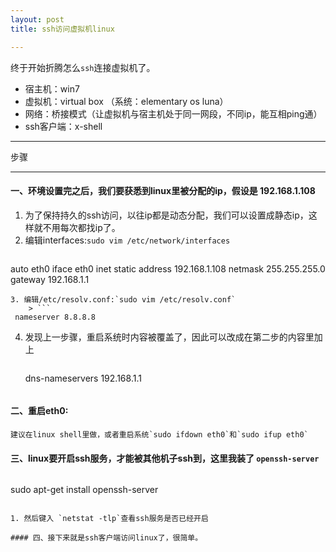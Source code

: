 ```yaml
---
layout: post
title: ssh访问虚拟机linux

---
```

终于开始折腾怎么`ssh`连接虚拟机了。

* 宿主机：win7  
* 虚拟机：virtual box （系统：elementary os luna）  
* 网络：桥接模式（让虚拟机与宿主机处于同一网段，不同ip，能互相ping通）  
* ssh客户端：x-shell  

***
步骤
***

#### 一、环境设置完之后，我们要获悉到linux里被分配的ip，假设是 192.168.1.108 

1. 为了保持持久的ssh访问，以往ip都是动态分配，我们可以设置成静态ip，这样就不用每次都找ip了。   
2. 编辑interfaces:`sudo vim /etc/network/interfaces`  
	> ```
 auto eth0
 iface eth0 inet static
 address 192.168.1.108
 netmask 255.255.255.0
 gateway 192.168.1.1
```
3. 编辑/etc/resolv.conf:`sudo vim /etc/resolv.conf`
	> ```
 nameserver 8.8.8.8
```  
4. 发现上一步骤，重启系统时内容被覆盖了，因此可以改成在第二步的内容里加上
	> ```
	dns-nameservers 192.168.1.1
	```  

#### 二、重启eth0:  
	建议在linux shell里做，或者重启系统`sudo ifdown eth0`和`sudo ifup eth0`

#### 三、linux要开启ssh服务，才能被其他机子ssh到，这里我装了 `openssh-server`  
> ```
 sudo apt-get install openssh-server  
```

1. 然后键入 `netstat -tlp`查看ssh服务是否已经开启  

#### 四、接下来就是ssh客户端访问linux了，很简单。  
